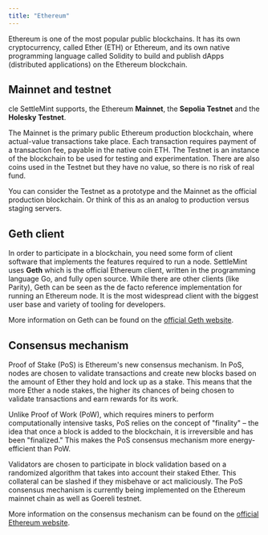 ```yaml
---
title: "Ethereum"
---
```


Ethereum is one of the most popular public blockchains. It has its own
cryptocurrency, called Ether (ETH) or Ethereum, and its own native programming
language called Solidity to build and publish dApps (distributed applications)
on the Ethereum blockchain.

## Mainnet and testnet

cle SettleMint supports, the Ethereum **Mainnet**, the **Sepolia Testnet** and
the **Holesky Testnet**.

The Mainnet is the primary public Ethereum production blockchain, where
actual-value transactions take place. Each transaction requires payment of a
transaction fee, payable in the native coin ETH. The Testnet is an instance of
the blockchain to be used for testing and experimentation. There are also coins
used in the Testnet but they have no value, so there is no risk of real fund.

You can consider the Testnet as a prototype and the Mainnet as the official
production blockchain. Or think of this as an analog to production versus
staging servers.

## Geth client

In order to participate in a blockchain, you need some form of client software
that implements the features required to run a node. SettleMint uses **Geth**
which is the official Ethereum client, written in the programming language Go,
and fully open source. While there are other clients (like Parity), Geth can be
seen as the de facto reference implementation for running an Ethereum node. It
is the most widespread client with the biggest user base and variety of tooling
for developers.

More information on Geth can be found on the
[official Geth website](https://geth.ethereum.org/).

## Consensus mechanism

Proof of Stake (PoS) is Ethereum's new consensus mechanism. In PoS, nodes are
chosen to validate transactions and create new blocks based on the amount of
Ether they hold and lock up as a stake. This means that the more Ether a node
stakes, the higher its chances of being chosen to validate transactions and earn
rewards for its work.

Unlike Proof of Work (PoW), which requires miners to perform computationally
intensive tasks, PoS relies on the concept of "finality" – the idea that once a
block is added to the blockchain, it is irreversible and has been "finalized."
This makes the PoS consensus mechanism more energy-efficient than PoW.

Validators are chosen to participate in block validation based on a randomized
algorithm that takes into account their staked Ether. This collateral can be
slashed if they misbehave or act maliciously. The PoS consensus mechanism is
currently being implemented on the Ethereum mainnet chain as well as Goereli
testnet.

More information on the consensus mechanism can be found on the
[official Ethereum website](https://ethereum.org/en/developers/docs/consensus-mechanisms/).
